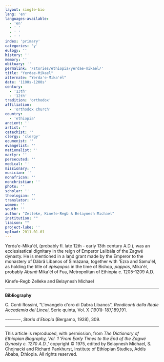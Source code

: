 ```yaml
---
layout: single-bio
lang: 'en'
languages-available:
  - 'en'
  - ' '
  - ' '
  - ' '
index: 'primary'
categories: 'y'
eulogy: ''
history: ''
memory: ''
obituary: ''
permalink: '/stories/ethiopia/yerdae-mikael/'
title: "Yerdae-Mikael"
alternate: "Yerda'e-Mika'él"
date: '1100s-1200s'
century:
  - '13th'
  - '12th'
tradition: 'orthodox'
affiliation:
  - 'orthodox church'
country:
  - 'ethiopia'
ancient: ''
artist: ''
catechist: ''
clergy: 'clergy'
ecumenist: ''
evangelist: ''
nationalist: ''
martyr: ''
persecuted: ''
medical: ''
missionary: ''
musician: ''
nonafrican: ''
nonchristian: ''
photo: ''
scholar: ''
theologian: ''
translator: ''
women: ''
youth: ''
author: "Zelleke, Kinefe-Regb & Belaynesh Michael"
institution: ""
liaison: ""
project-luke: ''
upload: 2011-01-01
---
```




Yerda'e-Mika'&eacute;l, (probably fl. late 12th - early 13th century A.D.), was an ecclesiastical dignitary in the reign of Emperor Lalibäla of the Zagwé dynasty. He is mentioned in a land grant made by the Emperor to the monastery of Däbrä Libanos of Šimäzana, together with 'Ezra and Samu'él, as holding the title of *&eacute;pisqopos* in the time of Bishop, *pappas*, Mika'él, probably *Abunä* Mika'él of Fua, Metropolitan of Ethiopia c. 1205-1209 A.D.

Kinefe-Regb Zelleke and Belaynesh Michael

---

**Bibliography**

C. Conti Rossini, "L'evangelo d'oro di Dabra Libanos", *Rendiconti della Reale Accademia dei Lincei*, Serie quinta, Vol. X (1901): 187,189,191.

--------, *Storia d'Etiopia* (Bergamo, 1928), 309.

---

This article is reproduced, with permission, from *The Dictionary of Ethiopian Biography, Vol. 1 'From Early Times to the End of the Zagwé Dynasty c. 1270 A.D.,'* copyright &copy; 1975, edited by Belaynesh Michael, S. Chojnacki and Richard Pankhurst, Institute of Ethiopian Studies, Addis Ababa, Ethiopia.  All rights reserved.
